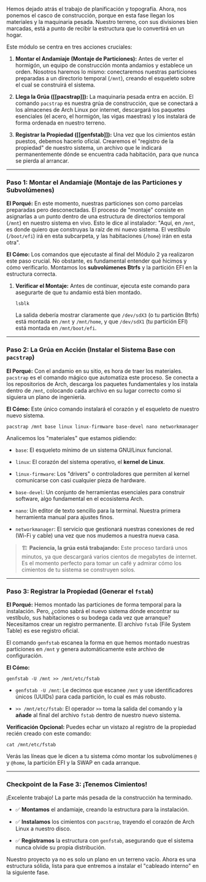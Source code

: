 Hemos dejado atrás el trabajo de planificación y topografía. Ahora, nos ponemos el casco de construcción, porque en esta fase llegan los materiales y la maquinaria pesada. Nuestro terreno, con sus divisiones bien marcadas, está a punto de recibir la estructura que lo convertirá en un hogar.

Este módulo se centra en tres acciones cruciales:

1. **Montar el Andamiaje (Montaje de Particiones):** Antes de verter el hormigón, un equipo de construcción monta andamios y establece un orden. Nosotros haremos lo mismo: conectaremos nuestras particiones preparadas a un directorio temporal (`/mnt`), creando el esqueleto sobre el cual se construirá el sistema.
    
2. **Llega la Grúa ([[pacstrap]]):** La maquinaria pesada entra en acción. El comando `pacstrap` es nuestra grúa de construcción, que se conectará a los almacenes de Arch Linux por internet, descargará los paquetes esenciales (el acero, el hormigón, las vigas maestras) y los instalará de forma ordenada en nuestro terreno.
    
3. **Registrar la Propiedad ([[genfstab]]):** Una vez que los cimientos están puestos, debemos hacerlo oficial. Crearemos el "registro de la propiedad" de nuestro sistema, un archivo que le indicará permanentemente dónde se encuentra cada habitación, para que nunca se pierda al arrancar.
    

---

### **Paso 1: Montar el Andamiaje (Montaje de las Particiones y Subvolúmenes)**

**El Porqué:** En este momento, nuestras particiones son como parcelas preparadas pero desconectadas. El proceso de "montaje" consiste en asignarlas a un punto dentro de una estructura de directorios temporal (`/mnt`) en nuestro sistema en vivo. Esto le dice al instalador: "Aquí, en `/mnt`, es donde quiero que construyas la raíz de mi nuevo sistema. El vestíbulo (`/boot/efi`) irá en esta subcarpeta, y las habitaciones (`/home`) irán en esta otra".

**El Cómo:** Los comandos que ejecutaste al final del Módulo 2 ya realizaron este paso crucial. No obstante, es fundamental entender qué hicimos y cómo verificarlo. Montamos los **subvolúmenes Btrfs** y la partición EFI en la estructura correcta.

1. **Verificar el Montaje:** Antes de continuar, ejecuta este comando para asegurarte de que tu andamio está bien montado.
    
    ```
    lsblk
    ```
    
    La salida debería mostrar claramente que `/dev/sdX3` (o tu partición Btrfs) está montada en `/mnt` y `/mnt/home`, y que `/dev/sdX1` (tu partición EFI) está montada en `/mnt/boot/efi`.
    

---

### **Paso 2: La Grúa en Acción (Instalar el Sistema Base con `pacstrap`)**

**El Porqué:** Con el andamio en su sitio, es hora de traer los materiales. `pacstrap` es el comando mágico que automatiza este proceso. Se conecta a los repositorios de Arch, descarga los paquetes fundamentales y los instala dentro de `/mnt`, colocando cada archivo en su lugar correcto como si siguiera un plano de ingeniería.

**El Cómo:** Este único comando instalará el corazón y el esqueleto de nuestro nuevo sistema.

```
pacstrap /mnt base linux linux-firmware base-devel nano networkmanager
```

Analicemos los "materiales" que estamos pidiendo:

- `base`: El esqueleto mínimo de un sistema GNU/Linux funcional.
    
- `linux`: El corazón del sistema operativo, el **kernel de Linux**.
    
- `linux-firmware`: Los "drivers" o controladores que permiten al kernel comunicarse con casi cualquier pieza de hardware.
    
- `base-devel`: Un conjunto de herramientas esenciales para construir software, algo fundamental en el ecosistema Arch.
    
- `nano`: Un editor de texto sencillo para la terminal. Nuestra primera herramienta manual para ajustes finos.
    
- `networkmanager`: El servicio que gestionará nuestras conexiones de red (Wi-Fi y cable) una vez que nos mudemos a nuestra nueva casa.
    

> 🏗️ **Paciencia, la grúa está trabajando:** Este proceso tardará unos minutos, ya que descargará varios cientos de megabytes de internet. Es el momento perfecto para tomar un café y admirar cómo los cimientos de tu sistema se construyen solos.

---

### **Paso 3: Registrar la Propiedad (Generar el `fstab`)**

**El Porqué:** Hemos montado las particiones de forma temporal para la instalación. Pero, ¿cómo sabrá el nuevo sistema dónde encontrar su vestíbulo, sus habitaciones o su bodega cada vez que arranque? Necesitamos crear un registro permanente. El archivo `fstab` (File System Table) es ese registro oficial.

El comando `genfstab` escanea la forma en que hemos montado nuestras particiones en `/mnt` y genera automáticamente este archivo de configuración.

**El Cómo:**

```
genfstab -U /mnt >> /mnt/etc/fstab
```

- `genfstab -U /mnt`: Le decimos que escanee `/mnt` y use identificadores únicos (UUIDs) para cada partición, lo cual es más robusto.
    
- `>> /mnt/etc/fstab`: El operador `>>` toma la salida del comando y la **añade** al final del archivo `fstab` dentro de nuestro nuevo sistema.
    

**Verificación Opcional:** Puedes echar un vistazo al registro de la propiedad recién creado con este comando:

```
cat /mnt/etc/fstab
```

Verás las líneas que le dicen a tu sistema cómo montar los subvolúmenes `@` y `@home`, la partición EFI y la SWAP en cada arranque.

---

### **Checkpoint de la Fase 3: ¡Tenemos Cimientos!**

¡Excelente trabajo! La parte más pesada de la construcción ha terminado.

- ✅ **Montamos** el andamiaje, creando la estructura para la instalación.
    
- ✅ **Instalamos** los cimientos con `pacstrap`, trayendo el corazón de Arch Linux a nuestro disco.
    
- ✅ **Registramos** la estructura con `genfstab`, asegurando que el sistema nunca olvide su propia distribución.
    

Nuestro proyecto ya no es solo un plano en un terreno vacío. Ahora es una estructura sólida, lista para que entremos a instalar el "cableado interno" en la siguiente fase.